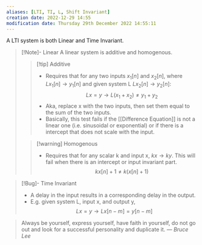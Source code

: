 ```yaml
---
aliases: [LTI, TI, L, Shift Invariant]
creation date: 2022-12-29 14:55
modification date: Thursday 29th December 2022 14:55:11
---
```

A LTI system is both Linear and Time Invariant.
>[!Note]- Linear
>A linear system is additive and homogenous. 
>>[!tip] Additive
>>- Requires that for any two inputs $x_{1}[n]$ and $x_{2}[n]$, where $Lx_1[n]\rightarrow y_1[n]$ and given system L $Lx_2[n]\rightarrow y_2[n]$:
>>	$$Lx=y\rightarrow L(x_1+x_2)\ne y_1+y_2$$
>>- Aka, replace x with the two inputs, then set them equal to the sum of the two inputs.
>>- Basically, this test fails if the [[Difference Equation]] is not a linear one (i.e. sinusoidal or exponential) or if there is a intercept that does not scale with the input.
>
>>[!warning] Homogenous
>>- Requires that for any scalar k and input x, $kx\rightarrow ky$. This will fail when there is an intercept or input invariant part. 
>>$$kx[n]+1\ne k(x[n]+1)$$

>[!Bug]- Time Invariant
>- A delay in the input results in a corresponding delay in the output. 
>- E.g. given system L, input x, and output y, 
> $$Lx=y \rightarrow Lx[n-m]=y[n-m]$$

> Always be yourself, express yourself, have faith in yourself, do not go out and look for a successful personality and duplicate it.
> — <cite>Bruce Lee</cite>



